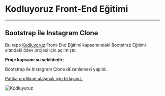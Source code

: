# Kodluyoruz Front-End Eğitimi
---
## Bootstrap ile Instagram Clone


Bu repo [Kodluyoruz](kodluyoruz.org) Front-End Eğitimi kapsamındaki Bootstrap Eğitimi altındaki ödev projesi için açılmıştır.

**Proje kapsamı şu şekildedir;**

Bootstrap ile Instagram Clone düzenlemesi yapıldı.


[Patika profilime ulaşmak için tıklayınız.](https://app.patika.dev/edamiaj)

![Kodluyoruz](https://miro.medium.com/max/3150/2*TZeK0kyHTRHVv3gUi8BtQg.png)